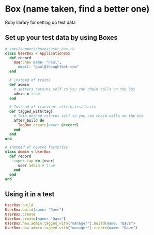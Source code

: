 # Box (name taken, find a better one)

Ruby library for setting up test data

## Set up your test data by using Boxes

```ruby
# spec/support/boxes/user_box.rb
class UserBox < ApplicationBox
  def record
    User.new name: "Paul",
      email: "paul@thoughtbot.com"
  end

  # Instead of traits
  def admin
    # setters returns self so you can chain calls on the box
    admin = true
  end

  # Instead of transient attributes/traits
  def tagged_with(tag)
    # This method returns self so you can chain calls on the box
    after_build do
      TagBox.create(user: @record)
    end
  end
end

# Instead of nested factories
class Admin < UserBox
  def record
    super.tap do |user|
      user.admin = true
    end
  end
end
```

## Using it in a test

```ruby
UserBox.build
UserBox.build(name: "Dave")
UserBox.create
UserBox.create(name: "Dave")
UserBox.new.admin.tagged_with("manager").build(name: "Dave")
UserBox.new.admin.tagged_with("manager").create(name: "Dave")
```
